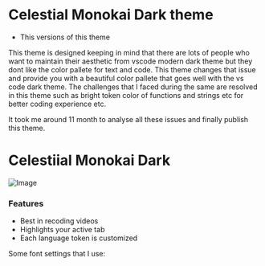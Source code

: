 # Celestial Monokai Dark theme

* This versions of this theme

This theme is designed keeping in mind that there are lots of
people who want to maintain their aesthetic from vscode modern dark theme but they dont like the color pallete for text and code. This theme changes that issue and provide you with a beautiful color pallete that goes well with the vs code dark theme. The challenges that I faced during the same are resolved in this theme such as bright token color of functions and strings etc for better coding experience etc.

It took me around 11 month to analyse all these issues and finally publish this theme.


# Celestiial Monokai Dark
![Image]("images/dark-theme.png")

### Features

+ Best in recoding videos
+ Highlights your active tab
+ Each language token is customized

Some font settings that I use:

